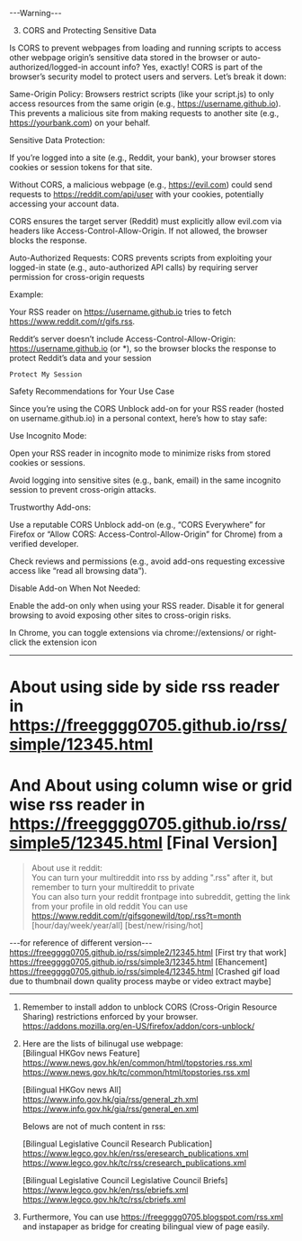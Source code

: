 ---Warning---   

3. CORS and Protecting Sensitive Data

Is CORS to prevent webpages from loading and running scripts to access other webpage origin’s sensitive data stored in the browser or auto-authorized/logged-in account info?
Yes, exactly! CORS is part of the browser’s security model to protect users and servers. Let’s break it down:

Same-Origin Policy: Browsers restrict scripts (like your script.js) to only access resources from the same origin (e.g., https://username.github.io). This prevents a malicious site from making requests to another site (e.g., https://yourbank.com) on your behalf.



Sensitive Data Protection:

If you’re logged into a site (e.g., Reddit, your bank), your browser stores cookies or session tokens for that site.



Without CORS, a malicious webpage (e.g., https://evil.com) could send requests to https://reddit.com/api/user with your cookies, potentially accessing your account data.



CORS ensures the target server (Reddit) must explicitly allow evil.com via headers like Access-Control-Allow-Origin. If not allowed, the browser blocks the response.


Auto-Authorized Requests: CORS prevents scripts from exploiting your logged-in state (e.g., auto-authorized API calls) by requiring server permission for cross-origin requests

Example:

Your RSS reader on https://username.github.io tries to fetch https://www.reddit.com/r/gifs.rss.



Reddit’s server doesn’t include Access-Control-Allow-Origin: https://username.github.io (or *), so the browser blocks the response to protect Reddit’s data and your session

`Protect My Session`

Safety Recommendations for Your Use Case

Since you’re using the CORS Unblock add-on for your RSS reader (hosted on username.github.io) in a personal context, here’s how to stay safe:

Use Incognito Mode:

Open your RSS reader in incognito mode to minimize risks from stored cookies or sessions.



Avoid logging into sensitive sites (e.g., bank, email) in the same incognito session to prevent cross-origin attacks.


Trustworthy Add-ons:

Use a reputable CORS Unblock add-on (e.g., “CORS Everywhere” for Firefox or “Allow CORS: Access-Control-Allow-Origin” for Chrome) from a verified developer.



Check reviews and permissions (e.g., avoid add-ons requesting excessive access like “read all browsing data”).


Disable Add-on When Not Needed:

Enable the add-on only when using your RSS reader. Disable it for general browsing to avoid exposing other sites to cross-origin risks.



In Chrome, you can toggle extensions via chrome://extensions/ or right-click the extension icon




----



# About using side by side rss reader in https://freegggg0705.github.io/rss/simple/12345.html  
# And About using column wise or grid wise rss reader in https://freegggg0705.github.io/rss/simple5/12345.html [Final Version]  
> About use it reddit:   
You can turn your multireddit into rss by adding ".rss" after it, but remember to turn your multireddit to private   
You can also turn your reddit frontpage into subreddit, getting the link from your profile in old reddit
You can use https://www.reddit.com/r/gifsgonewild/top/.rss?t=month [hour/day/week/year/all] [best/new/rising/hot]
    
    
    
---for reference of different version---         
https://freegggg0705.github.io/rss/simple2/12345.html  [First try that work]  
https://freegggg0705.github.io/rss/simple3/12345.html  [Ehancement]    
https://freegggg0705.github.io/rss/simple4/12345.html [Crashed gif load due to thumbnail down quality process maybe or video extract maybe]   

----------------------------------------

1. Remember to install addon to unblock CORS (Cross-Origin Resource Sharing) restrictions enforced by your browser.  
   https://addons.mozilla.org/en-US/firefox/addon/cors-unblock/

2. Here are the lists of bilinugal use webpage:  
   [Bilingual HKGov news Feature]  
   https://www.news.gov.hk/en/common/html/topstories.rss.xml   
   https://www.news.gov.hk/tc/common/html/topstories.rss.xml  
   
   [Bilingual HKGov news All]  
   https://www.info.gov.hk/gia/rss/general_zh.xml
   https://www.info.gov.hk/gia/rss/general_en.xml 

   Belows are not of much content in rss:  
     
   [Bilingual Legislative Council Research Publication]  
   https://www.legco.gov.hk/en/rss/eresearch_publications.xml  
   https://www.legco.gov.hk/tc/rss/cresearch_publications.xml  
     
   [Bilingual Legislative Council Legislative Council Briefs]  
   https://www.legco.gov.hk/en/rss/ebriefs.xml   
   https://www.legco.gov.hk/tc/rss/cbriefs.xml  
   
3. Furthermore, You can use https://freegggg0705.blogspot.com/rss.xml and instapaper as bridge for creating bilingual view of page easily. 
